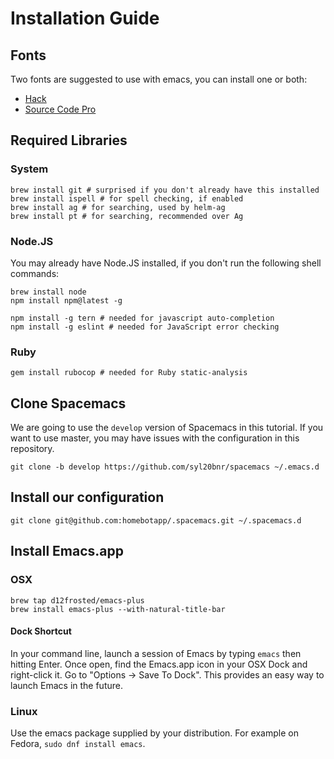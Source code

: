 # Installation Guide

## Fonts

Two fonts are suggested to use with emacs, you can install one or both:

* [Hack](https://github.com/source-foundry/Hack#user-content-quick-installation)
* [Source Code Pro](https://github.com/adobe-fonts/source-code-pro/releases/latest)

## Required Libraries

### System

```
brew install git # surprised if you don't already have this installed
brew install ispell # for spell checking, if enabled
brew install ag # for searching, used by helm-ag
brew install pt # for searching, recommended over Ag
```

### Node.JS

You may already have Node.JS installed, if you don't run the following shell commands:

```
brew install node
npm install npm@latest -g

npm install -g tern # needed for javascript auto-completion
npm install -g eslint # needed for JavaScript error checking
```

### Ruby

```
gem install rubocop # needed for Ruby static-analysis
```

## Clone Spacemacs

We are going to use the `develop` version of Spacemacs in this tutorial. If you want to use master,
you may have issues with the configuration in this repository.

```
git clone -b develop https://github.com/syl20bnr/spacemacs ~/.emacs.d
```

## Install our configuration

```
git clone git@github.com:homebotapp/.spacemacs.git ~/.spacemacs.d
```

## Install Emacs.app

### OSX

```
brew tap d12frosted/emacs-plus
brew install emacs-plus --with-natural-title-bar
```

#### Dock Shortcut

In your command line, launch a session of Emacs by typing `emacs` then hitting Enter. Once open, find
the Emacs.app icon in your OSX Dock and right-click it. Go to "Options -> Save To Dock". This provides
an easy way to launch Emacs in the future.

### Linux

Use the emacs package supplied by your distribution. For example on Fedora, `sudo dnf install emacs`.
